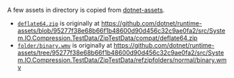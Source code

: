 A few assets in directory is copied from [dotnet-assets].

- [`deflate64.zip`](./deflate64.zip) is originally at https://github.com/dotnet/runtime-assets/blob/95277f38e68b66f1b48600d90d456c32c9ae0fa2/src/System.IO.Compression.TestData/ZipTestData/compat/deflate64.zip
- [`folder/binary.wmv`](./folder/binary.wmv) is originally at https://github.com/dotnet/runtime-assets/tree/95277f38e68b66f1b48600d90d456c32c9ae0fa2/src/System.IO.Compression.TestData/ZipTestData/refzipfolders/normal/binary.wmv

[dotnet-assets]: https://github.com/dotnet/runtime-assets
